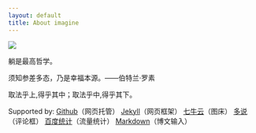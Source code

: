 ```yaml
---
layout: default
title: About imagine
---
```


![](http://od4grpdiq.bkt.clouddn.com/2222.png)



躺是最高哲学。

须知参差多态，乃是幸福本源。——伯特兰·罗素

取法乎上,得乎其中；取法乎中,得乎其下。


Supported by:
[Github][Github]（网页托管）
[Jekyll][Jekyll]（网页框架）
[七牛云][qiniu]（图床）
[多说][duoshuo]（评论框）
[百度统计][baidutongji]（流量统计）
[Markdown][Markdown]（博文输入）


[Github]: https://github.com/tumatu/tumatu.github.io
[Jekyll]: https://jekyllrb.com/
[qiniu]: https://portal.qiniu.com/create
[duoshuo]: http://duoshuo.com/
[baidutongji]: http://tongji.baidu.com/web/21590619/overview/sole?siteId=9677926
[Markdown]: https://zh.wikipedia.org/wiki/Markdown